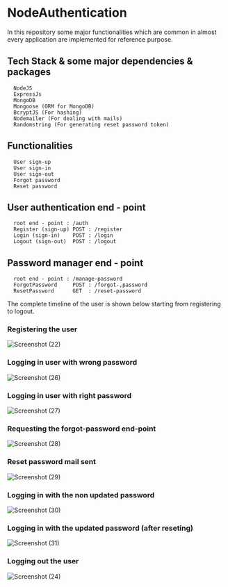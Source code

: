 # NodeAuthentication
In this repository some major functionalities which are common in almost every application are implemented for reference purpose.

## Tech Stack & some major dependencies & packages
      NodeJS
      ExpressJs
      MongoDB
      Mongoose (ORM for MongoDB)
      BcryptJS (For hashing)
      Nodemailer (For dealing with mails)
      Randomstring (For generating reset password token)
      
## Functionalities
      User sign-up
      User sign-in
      User sign-out
      Forgot password 
      Reset password

## User authentication end - point 
      root end - point : /auth
      Register (sign-up) POST : /register
      Login (sign-in)    POST : /login
      Logout (sign-out)  POST : /logout

## Password manager end - point
      root end - point : /manage-password
      ForgotPassword     POST : /forgot-,password
      ResetPassword      GET  : /reset-password
      
The complete timeline of the user is shown below starting from registering to logout.

### Registering the user 

![Screenshot (22)](https://github.com/BadalSoni03/NodeAuthentication/assets/111721917/81d4e464-87dc-4e75-8935-cd60d082be65)



### Logging in user with wrong password
 
![Screenshot (26)](https://github.com/BadalSoni03/NodeAuthentication/assets/111721917/110b0b62-3e0c-406d-b20a-2300ce7fc3ff)

### Logging in user with right password

![Screenshot (27)](https://github.com/BadalSoni03/NodeAuthentication/assets/111721917/7f187923-8dc5-436d-8981-7aa336dd2186)


### Requesting the forgot-password end-point

![Screenshot (28)](https://github.com/BadalSoni03/NodeAuthentication/assets/111721917/c95cae2a-6836-4160-a9c2-19b594375887)

### Reset password mail sent

![Screenshot (29)](https://github.com/BadalSoni03/NodeAuthentication/assets/111721917/664b00fc-6207-460e-886a-b326e13b8f44)

### Logging in with the non updated password

![Screenshot (30)](https://github.com/BadalSoni03/NodeAuthentication/assets/111721917/35650b82-b0ea-4bbb-9edb-029fce4dd1e1)

### Logging in with the updated password (after reseting)

![Screenshot (31)](https://github.com/BadalSoni03/NodeAuthentication/assets/111721917/9365fcae-0218-4611-843f-d743c0bb28c4)


### Logging out the user

![Screenshot (24)](https://github.com/BadalSoni03/NodeAuthentication/assets/111721917/837b5cfa-a4d1-4d29-8f59-a1d0622e0128)
